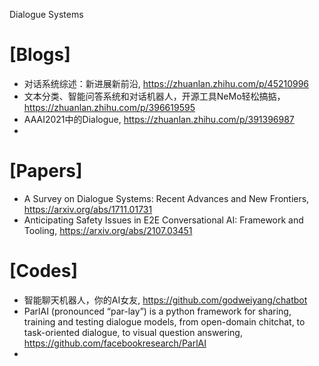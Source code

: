 Dialogue Systems

# [Blogs]
+ 对话系统综述：新进展新前沿, https://zhuanlan.zhihu.com/p/45210996
+ 文本分类、智能问答系统和对话机器人，开源工具NeMo轻松搞掂， https://zhuanlan.zhihu.com/p/396619595
+ AAAI2021中的Dialogue, https://zhuanlan.zhihu.com/p/391396987
+ 

# [Papers]
+ A Survey on Dialogue Systems: Recent Advances and New Frontiers, https://arxiv.org/abs/1711.01731
+ Anticipating Safety Issues in E2E Conversational AI: Framework and Tooling, https://arxiv.org/abs/2107.03451

# [Codes]
+ 智能聊天机器人，你的AI女友, https://github.com/godweiyang/chatbot
+ ParlAI (pronounced “par-lay”) is a python framework for sharing, training and testing dialogue models, from open-domain chitchat, to task-oriented dialogue, to visual question answering, https://github.com/facebookresearch/ParlAI
+ 

